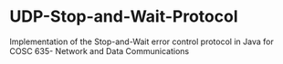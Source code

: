 # UDP-Stop-and-Wait-Protocol
Implementation of the Stop-and-Wait error control protocol in Java for COSC 635- Network and Data Communications

